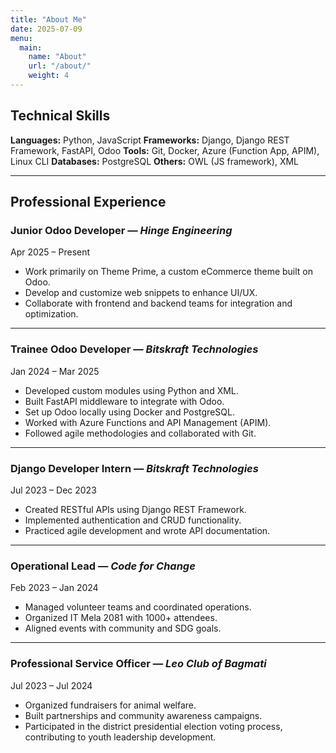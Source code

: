 ```yaml
---
title: "About Me"
date: 2025-07-09
menu:
  main:
    name: "About"
    url: "/about/"
    weight: 4
---
```


## Technical Skills

**Languages:** Python, JavaScript
**Frameworks:** Django, Django REST Framework, FastAPI, Odoo
**Tools:** Git, Docker, Azure (Function App, APIM), Linux CLI
**Databases:** PostgreSQL
**Others:** OWL (JS framework), XML

---

## Professional Experience

### Junior Odoo Developer — *Hinge Engineering*
Apr 2025 – Present
- Work primarily on Theme Prime, a custom eCommerce theme built on Odoo.
- Develop and customize web snippets to enhance UI/UX.
- Collaborate with frontend and backend teams for integration and optimization.

---

### Trainee Odoo Developer — *Bitskraft Technologies*
Jan 2024 – Mar 2025
- Developed custom modules using Python and XML.
- Built FastAPI middleware to integrate with Odoo.
- Set up Odoo locally using Docker and PostgreSQL.
- Worked with Azure Functions and API Management (APIM).
- Followed agile methodologies and collaborated with Git.

---

### Django Developer Intern — *Bitskraft Technologies*
Jul 2023 – Dec 2023
- Created RESTful APIs using Django REST Framework.
- Implemented authentication and CRUD functionality.
- Practiced agile development and wrote API documentation.

---

### Operational Lead — *Code for Change*
Feb 2023 – Jan 2024
- Managed volunteer teams and coordinated operations.
- Organized IT Mela 2081 with 1000+ attendees.
- Aligned events with community and SDG goals.

---

### Professional Service Officer — *Leo Club of Bagmati*
Jul 2023 – Jul 2024
- Organized fundraisers for animal welfare.
- Built partnerships and community awareness campaigns.
- Participated in the district presidential election voting process, contributing to youth leadership development.

